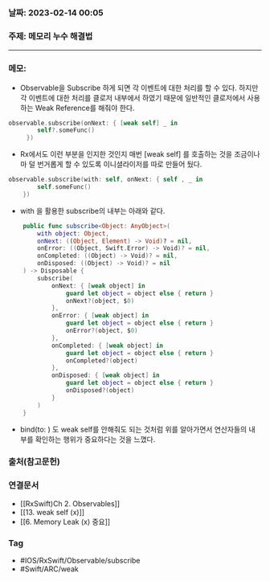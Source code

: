 ### 날짜: 2023-02-14 00:05

### 주제: 메모리 누수 해결법
---
### 메모: 
- Observable을 Subscribe 하게 되면 각 이벤트에 대한 처리를 할 수 있다. 하지만 각 이벤트에 대한 처리를 클로저 내부에서 하였기 때문에 일반적인 클로저에서 사용하는 Weak Reference를 해줘야 한다. 
~~~ swift 
observable.subscribe(onNext: { [weak self] _ in 
		self?.someFunc()
	 })
~~~
- Rx에서도 이런 부분을 인지한 것인지 매번 [weak self] 를 호출하는 것을 조금이나마 덜 번거롭게 할 수 있도록 이니셜라이저를 따로 만들어 뒀다. 
~~~ swift 
observable.subscribe(with: self, onNext: { self , _ in 
		self.someFunc()
	})
~~~
- with 을 활용한 subscribe의 내부는 아래와 같다. 
~~~ swift 
    public func subscribe<Object: AnyObject>(
        with object: Object,
        onNext: ((Object, Element) -> Void)? = nil,
        onError: ((Object, Swift.Error) -> Void)? = nil,
        onCompleted: ((Object) -> Void)? = nil,
        onDisposed: ((Object) -> Void)? = nil
    ) -> Disposable {
        subscribe(
            onNext: { [weak object] in
                guard let object = object else { return }
                onNext?(object, $0)
            },
            onError: { [weak object] in
                guard let object = object else { return }
                onError?(object, $0)
            },
            onCompleted: { [weak object] in
                guard let object = object else { return }
                onCompleted?(object)
            },
            onDisposed: { [weak object] in
                guard let object = object else { return }
                onDisposed?(object)
            }
        )
    }
~~~
- bind(to: ) 도 weak self를 안해줘도 되는 것처럼 위를 알아가면서 연산자들의 내부를 확인하는 행위가 중요하다는 것을 느꼈다. 

### 출처(참고문헌) 


### 연결문서 
- [[RxSwift)Ch 2. Observables]]
- [[13. weak self (x)]]
- [[6. Memory Leak (x) 중요]]

### Tag
- #IOS/RxSwift/Observable/subscribe  
- #Swift/ARC/weak 